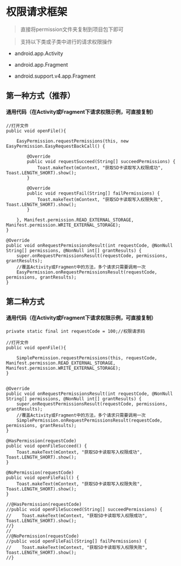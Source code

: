 # 权限请求框架

>直接将permission文件夹复制到项目包下即可

>支持以下类或子类中进行的请求权限操作

* android.app.Activity

* android.app.Fragment

* android.support.v4.app.Fragment

## 第一种方式（推荐）

#### 通用代码（在Activity或Fragment下请求权限示例，可直接复制）

    //打开文件
    public void openFile(){
		
        EasyPermission.requestPermissions(this, new EasyPermission.EasyRequestBackCall() {
            
            @Override
            public void requestSucceed(String[] succeedPermissions) {
                Toast.makeText(mContext, "获取SD卡读取写入权限成功", Toast.LENGTH_SHORT).show();
            }

            @Override
            public void requestFail(String[] failPermissions) {
                Toast.makeText(mContext, "获取SD卡读取写入权限失败", Toast.LENGTH_SHORT).show();
            }

        }, Manifest.permission.READ_EXTERNAL_STORAGE, Manifest.permission.WRITE_EXTERNAL_STORAGE);
    }

    @Override
    public void onRequestPermissionsResult(int requestCode, @NonNull String[] permissions, @NonNull int[] grantResults) {
        super.onRequestPermissionsResult(requestCode, permissions, grantResults);
        //覆盖Activity或Fragment中的方法，多个请求只需要调用一次
        EasyPermission.onRequestPermissionsResult(requestCode, permissions, grantResults);
    }

## 第二种方式

#### 通用代码（在Activity或Fragment下请求权限示例，可直接复制）

    private static final int requestCode = 100;//权限请求码

    //打开文件
    public void openFile(){

        SimplePermission.requestPermissions(this, requestCode, Manifest.permission.READ_EXTERNAL_STORAGE, Manifest.permission.WRITE_EXTERNAL_STORAGE);
    }


    @Override
    public void onRequestPermissionsResult(int requestCode, @NonNull String[] permissions, @NonNull int[] grantResults) {
        super.onRequestPermissionsResult(requestCode, permissions, grantResults);
        //覆盖Activity或Fragment中的方法，多个请求只需要调用一次
        SimplePermission.onRequestPermissionsResult(requestCode, permissions, grantResults);
    }

    @HasPermission(requestCode)
    public void openFileSucceed() {
        Toast.makeText(mContext, "获取SD卡读取写入权限成功", Toast.LENGTH_SHORT).show();
    }

    @NoPermission(requestCode)
    public void openFileFail() {
        Toast.makeText(mContext, "获取SD卡读取写入权限失败", Toast.LENGTH_SHORT).show();
    }

    //@HasPermission(requestCode)
    //public void openFileSucceed(String[] succeedPermissions) {
    //    Toast.makeText(mContext, "获取SD卡读取写入权限成功", Toast.LENGTH_SHORT).show();
    //}
	//
    //@NoPermission(requestCode)
    //public void openFileFail(String[] failPermissions) {
    //    Toast.makeText(mContext, "获取SD卡读取写入权限失败", Toast.LENGTH_SHORT).show();
    //}
